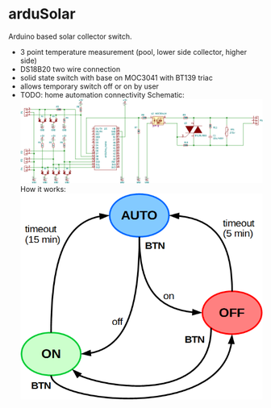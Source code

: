 # arduSolar
Arduino based solar collector switch.
- 3 point temperature measurement (pool, lower side collector, higher side)
- DS18B20 two wire connection
- solid state switch with base on MOC3041 with BT139 triac
- allows temporary switch off or on by user
- TODO: home automation connectivity
Schematic:
![schema](https://github.com/ondrejh/arduSolar/blob/master/schema.png)
How it works:
![howitworks](https://github.com/ondrejh/arduSolar/blob/master/howitworks.png)
